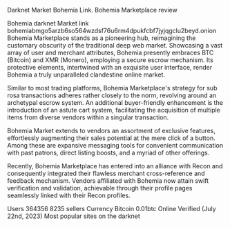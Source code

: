 Darknet Market Bohemia Link.
Bohemia Marketplace review

Bohemia darknet Market link
bohemiabmgo5arzb6so564wzdsf76u6rm4dpukfcbf7jyjqgclu2beyd.onion
Bohemia Marketplace stands as a pioneering hub, reimagining the customary obscurity of the traditional deep web market. Showcasing a vast array of user and merchant attributes, Bohemia presently embraces BTC (Bitcoin) and XMR (Monero), employing a secure escrow mechanism. Its protective elements, intertwined with an exquisite user interface, render Bohemia a truly unparalleled clandestine online market.

Similar to most trading platforms, Bohemia Marketplace's strategy for sub rosa transactions adheres rather closely to the norm, revolving around an archetypal escrow system. An additional buyer-friendly enhancement is the introduction of an astute cart system, facilitating the acquisition of multiple items from diverse vendors within a singular transaction.

Bohemia Market extends to vendors an assortment of exclusive features, effortlessly augmenting their sales potential at the mere click of a button. Among these are expansive messaging tools for convenient communication with past patrons, direct listing boosts, and a myriad of other offerings.

Recently, Bohemia Marketplace has entered into an alliance with Recon and consequently integrated their flawless merchant cross-reference and feedback mechanism. Vendors affiliated with Bohemia now attain swift verification and validation, achievable through their profile pages seamlessly linked with their Recon profiles.

Users
364356
8235 sellers
Currency
Bitcoin
0.01btc
Online
Verified
(July 22nd, 2023)
Most popular sites on the darknet
